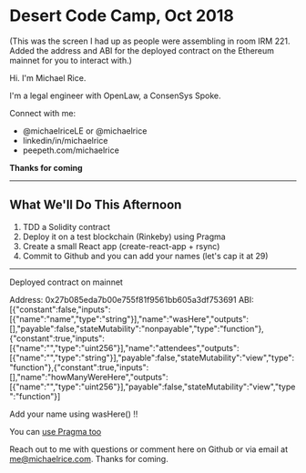 # Desert Code Camp, Oct 2018

(This was the screen I had up as people were assembling in room IRM 221. Added the address and ABI for the deployed contract on the Ethereum mainnet for you to interact with.)

Hi. I'm Michael Rice.

I'm a legal engineer with OpenLaw, a ConsenSys Spoke.

Connect with me:
* @michaelriceLE or @michaelrice
* linkedin/in/michaelrice
* peepeth.com/michaelrice

**Thanks for coming**

------------------------------

## What We'll Do This Afternoon
1. TDD a Solidity contract
2. Deploy it on a test blockchain (Rinkeby) using Pragma
3. Create a small React app (create-react-app + rsync)
4. Commit to Github and you can add your names (let's cap it at 29)

------------------------------

Deployed contract on mainnet

Address: 0x27b085eda7b00e755f81f9561bb605a3df753691
ABI:
[{"constant":false,"inputs":[{"name":"name","type":"string"}],"name":"wasHere","outputs":[],"payable":false,"stateMutability":"nonpayable","type":"function"},{"constant":true,"inputs":[{"name":"","type":"uint256"}],"name":"attendees","outputs":[{"name":"","type":"string"}],"payable":false,"stateMutability":"view","type":"function"},{"constant":true,"inputs":[],"name":"howManyWereHere","outputs":[{"name":"","type":"uint256"}],"payable":false,"stateMutability":"view","type":"function"}]

Add your name using wasHere() !! 

You can [use Pragma too](https://www.withpragma.com/share/R3uS44DJRUT9)

Reach out to me with questions or comment here on Github or via email at [me@michaelrice.com](mailto:me@michaelrice.com). Thanks for coming.
